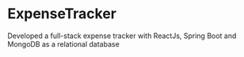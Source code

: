 # ExpenseTracker
Developed a full-stack expense tracker with ReactJs, Spring Boot and MongoDB as a relational database
